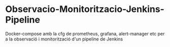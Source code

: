 # Observacio-Monitoritzacio-Jenkins-Pipeline
Docker-compose amb la cfg de prometheus, grafana, alert-manager etc per a la observació i monitorització d'un pipeline de Jenkins
